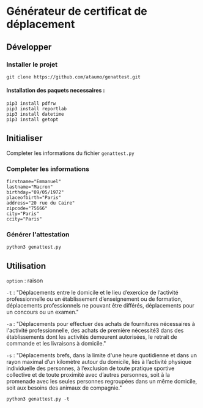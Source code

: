 # Générateur de certificat de déplacement

## Développer

### Installer le projet

```console
git clone https://github.com/ataumo/genattest.git
```

#### Installation des paquets necessaires :
```console
pip3 install pdfrw
pip3 install reportlab
pip3 install datetime
pip3 install getopt
```

## Initialiser

Completer les informations du fichier ``genattest.py``

### Completer les informations
```
firstname="Emmanuel"
lastname="Macron"
birthday="09/05/1972"
placeofbirth="Paris"
address="20 rue du Caire"
zipcode="75666"
city="Paris"
ccity="Paris"
```

### Générer l'attestation 

```
python3 genattest.py
```

## Utilisation

`option` : raison

`-t` : "Déplacements entre le domicile et le lieu d’exercice de l’activité professionnelle ou un établissement d’enseignement ou de formation, déplacements professionnels ne pouvant être différés, déplacements pour un concours ou un examen."

`-a` : "Déplacements pour effectuer des achats de fournitures nécessaires à l'activité professionnelle, des achats de première nécessité3 dans des établissements dont les activités demeurent autorisées, le retrait de commande et les livraisons à domicile."

`-s` : "Déplacements brefs, dans la limite d'une heure quotidienne et dans un rayon maximal d’un kilomètre autour du domicile,  liés à l’activité physique individuelle des personnes, à l’exclusion de toute pratique sportive collective et de toute proximité avec d’autres personnes, soit à la promenade avec les seules personnes regroupées dans un même domicile, soit aux besoins des animaux de compagnie."

```
python3 genattest.py -t
```
